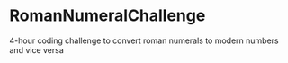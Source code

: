 # RomanNumeralChallenge
4-hour coding challenge to convert roman numerals to modern numbers and vice versa
